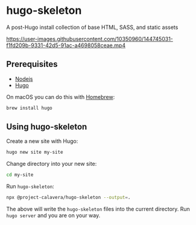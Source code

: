 # hugo-skeleton

A post-Hugo install collection of base HTML, SASS, and static assets

https://user-images.githubusercontent.com/10350960/144745031-f1fd209b-9331-42d5-91ac-a4698058ceae.mp4

## Prerequisites

- [Nodejs](https://nodejs.org/)
- [Hugo](https://gohugo.io/getting-started/installing)

On macOS you can do this with [Homebrew](https://brew.sh/):

```bash
brew install hugo
```

## Using hugo-skeleton

Create a new site with Hugo:

```bash
hugo new site my-site
```

Change directory into your new site:

```bash
cd my-site
```

Run `hugo-skeleton`:

```bash
npx @project-calavera/hugo-skeleton --output=.
```

The above will write the `hugo-skeleton` files into the current directory.
Run `hugo server` and you are on your way.
